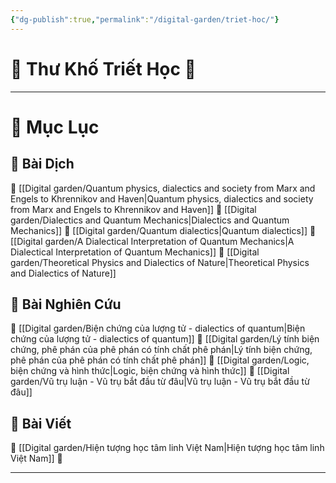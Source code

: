 ```yaml
---
{"dg-publish":true,"permalink":"/digital-garden/triet-hoc/"}
---
```


# 📖 **Thư Khố Triết Học** 📖

--- 
# 📜 **Mục Lục** 
## 📂 **Bài Dịch**
📖 [[Digital garden/Quantum physics, dialectics and society from Marx and Engels to Khrennikov and Haven\|Quantum physics, dialectics and society from Marx and Engels to Khrennikov and Haven]]
📖 [[Digital garden/Dialectics and Quantum Mechanics\|Dialectics and Quantum Mechanics]]
📖 [[Digital garden/Quantum dialectics\|Quantum dialectics]]
📖 [[Digital garden/A Dialectical Interpretation of Quantum Mechanics\|A Dialectical Interpretation of Quantum Mechanics]]
📖 [[Digital garden/Theoretical Physics and Dialectics of Nature\|Theoretical Physics and Dialectics of Nature]]
## 📂 **Bài Nghiên Cứu**

📑 [[Digital garden/Biện chứng của lượng tử - dialectics of quantum\|Biện chứng của lượng tử - dialectics of quantum]]
📑 [[Digital garden/Lý tính biện chứng, phê phán của phê phán có tính chất phê phán\|Lý tính biện chứng, phê phán của phê phán có tính chất phê phán]]
📑 [[Digital garden/Logic, biện chứng và hình thức\|Logic, biện chứng và hình thức]]
📑 [[Digital garden/Vũ trụ luận - Vũ trụ bắt đầu từ đâu\|Vũ trụ luận - Vũ trụ bắt đầu từ đâu]]
## 📂 **Bài Viết**

📝 [[Digital garden/Hiện tượng học tâm linh Việt Nam\|Hiện tượng học tâm linh Việt Nam]]
📝 


--- 


